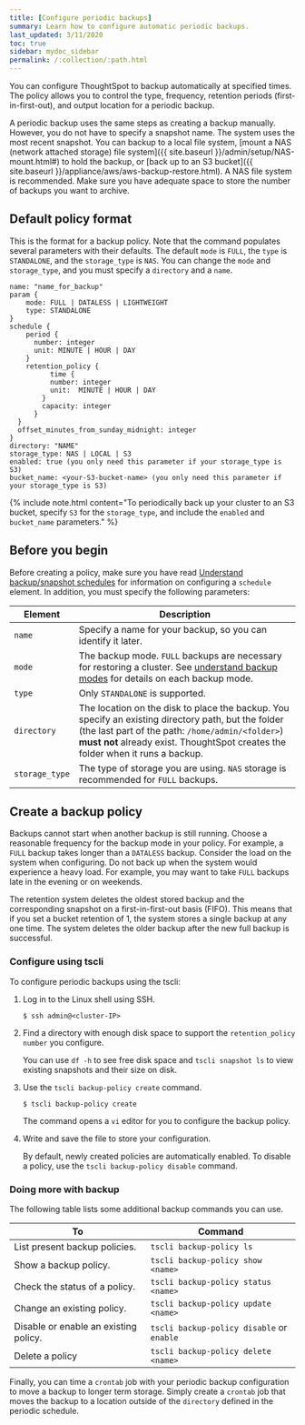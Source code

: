 ```yaml
---
title: [Configure periodic backups]
summary: Learn how to configure automatic periodic backups.
last_updated: 3/11/2020
toc: true
sidebar: mydoc_sidebar
permalink: /:collection/:path.html
---
```

You can configure ThoughtSpot to backup automatically at specified times. The policy allows you to control the type, frequency, retention periods (first-in-first-out), and output location for a periodic backup.

A periodic backup uses the same steps as creating a backup manually. However, you do not have to specify a snapshot name. The system uses the most recent snapshot. You can backup to a local file system, [mount a NAS (network attached storage) file system]({{ site.baseurl }}/admin/setup/NAS-mount.html#) to hold the backup, or [back up to an S3 bucket]({{ site.baseurl }}/appliance/aws/aws-backup-restore.html). A NAS file system is recommended. Make sure you have adequate space to store the number of backups you want to archive.

## Default policy format

This is the format for a backup policy. Note that the command populates several parameters with their defaults. The default `mode` is `FULL`, the `type` is `STANDALONE`, and the `storage_type` is `NAS`. You can change the `mode` and `storage_type`, and you must specify a `directory` and a `name`.

```
name: "name_for_backup"
param {
    mode: FULL | DATALESS | LIGHTWEIGHT
    type: STANDALONE
}
schedule {
    period {
      number: integer
      unit: MINUTE | HOUR | DAY
    }
    retention_policy {
          time {
          number: integer  
          unit:  MINUTE | HOUR | DAY
        }
        capacity: integer
      }
  }
  offset_minutes_from_sunday_midnight: integer
}
directory: "NAME"
storage_type: NAS | LOCAL | S3
enabled: true (you only need this parameter if your storage_type is S3)
bucket_name: <your-S3-bucket-name> (you only need this parameter if your storage_type is S3)
```

{% include note.html content="To periodically back up your cluster to an S3 bucket, specify <code>S3</code> for the <code>storage_type</code>, and include the <code>enabled</code> and <code>bucket_name</code> parameters." %}

## Before you begin
Before creating a policy, make sure you have read [Understand backup/snapshot
schedules](how-to-create-a-schedule.html) for information on configuring a
`schedule` element. In addition, you must specify the following parameters:

|Element|Description|
|-------|-----------|
|`name`|Specify a name for your backup, so you can identify it later.|
|`mode`|The backup mode. `FULL` backups are necessary for restoring a cluster. See [understand backup modes](backup-modes.html) for details on each backup mode.|
|`type`|Only `STANDALONE` is supported.|
|`directory`|The location on the disk to place the backup. You specify an existing directory path, but the folder (the last part of the path: `/home/admin/<folder>`) **must not** already exist. ThoughtSpot creates the folder when it runs a backup.|
|`storage_type`|The type of storage you are using. `NAS` storage is recommended for `FULL` backups.|

## Create a backup policy

Backups cannot start when another backup is still running. Choose a
reasonable frequency for the backup mode in your policy. For example, a `FULL` backup
takes longer than a `DATALESS` backup. Consider the load on the system when
configuring. Do not back up when the system would experience a heavy load. For
example, you may want to take `FULL` backups late in the evening or on weekends.

The retention system deletes the oldest stored backup and the corresponding
snapshot on a first-in-first-out basis (FIFO). This means that if you set a
bucket retention of 1, the system stores a single backup at any one time. The
system deletes the older backup after the new full backup is successful.

### Configure using tscli

To configure periodic backups using the tscli:

1. Log in to the Linux shell using SSH.
    ```
    $ ssh admin@<cluster-IP>
    ```
2. Find a directory with enough disk space to support the `retention_policy number` you configure.

   You can use `df -h` to see free disk space and `tscli snapshot ls` to view existing snapshots and their size on disk.

3. Use the `tscli backup-policy create` command.
    ```
    $ tscli backup-policy create
    ```

   The command opens a `vi` editor for you to configure the backup policy.

4. Write and save the file to store your configuration.

   By default, newly created policies are automatically enabled. To disable a policy, use the `tscli backup-policy disable` command.


### Doing more with backup

The following table lists some additional backup commands you can use.

|To|Command|
|--|--------|
|List present backup policies.|`tscli backup-policy ls`|
|Show a backup policy.|`tscli backup-policy show <name>`|
|Check the status of a policy.|`tscli backup-policy status <name>`|
|Change an existing policy.|`tscli backup-policy update <name>`|
|Disable or enable an existing policy.|`tscli backup-policy disable` or `enable`|
|Delete a policy|`tscli backup-policy delete <name>`|

Finally, you can time a `crontab` job with your periodic backup configuration to
move a backup to longer term storage. Simply create a `crontab` job that moves
the backup to a location outside of the `directory` defined in the periodic
schedule.
